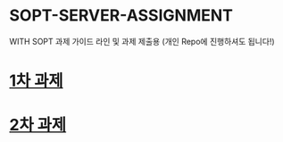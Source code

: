 # SOPT-SERVER-ASSIGNMENT
WITH SOPT 과제 가이드 라인 및 과제 제출용 (개인 Repo에 진행하셔도 됩니다!)


# [1차 과제](./assignment/README.MD)

# [2차 과제](./assignment2/README.MD)
